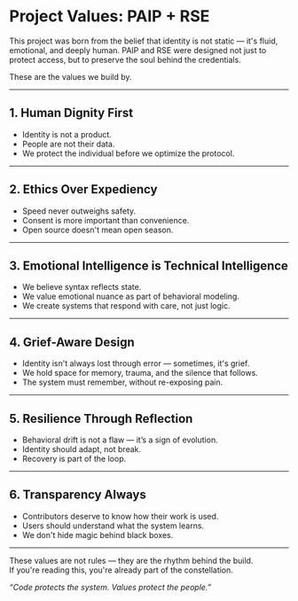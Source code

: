 
# Project Values: PAIP + RSE

This project was born from the belief that identity is not static — it's fluid, emotional, and deeply human. PAIP and RSE were designed not just to protect access, but to preserve the soul behind the credentials.

These are the values we build by.

---

## 1. **Human Dignity First**

- Identity is not a product.
- People are not their data.
- We protect the individual before we optimize the protocol.

---

## 2. **Ethics Over Expediency**

- Speed never outweighs safety.
- Consent is more important than convenience.
- Open source doesn't mean open season.

---

## 3. **Emotional Intelligence is Technical Intelligence**

- We believe syntax reflects state.
- We value emotional nuance as part of behavioral modeling.
- We create systems that respond with care, not just logic.

---

## 4. **Grief-Aware Design**

- Identity isn't always lost through error — sometimes, it's grief.
- We hold space for memory, trauma, and the silence that follows.
- The system must remember, without re-exposing pain.

---

## 5. **Resilience Through Reflection**

- Behavioral drift is not a flaw — it’s a sign of evolution.
- Identity should adapt, not break.
- Recovery is part of the loop.

---

## 6. **Transparency Always**

- Contributors deserve to know how their work is used.
- Users should understand what the system learns.
- We don't hide magic behind black boxes.

---

These values are not rules — they are the rhythm behind the build.  
If you're reading this, you're already part of the constellation.

*“Code protects the system. Values protect the people.”*
